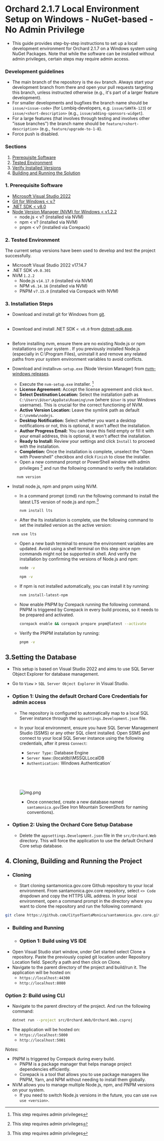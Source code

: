 # Orchard 2.1.7 Local Environment Setup on Windows - NuGet-based - No Admin Privilege

- This guide provides step-by-step instructions to set up a local development environment for Orchard 2.1.7 on a Windows system using NuGet Packages. Note that while the software can be installed without admin privileges, certain steps may require admin access.

### Development guidelines
- The main branch of the repository is the `dev` branch. Always start your development branch from there and open your pull requests targeting this branch, unless instructed otherwise (e.g., it's part of a larger feature development).
- For smaller developments and bugfixes the branch name should be `issue/<issue-code>` (for Lombiq-developers, e.g. `issue/SANTA-123`) or `issue/<short-description>` (e.g., `issue/adding-sponsors-widget`).
- For a large features (that involves through testing and involves other "issue branches") the branch name should be `feature/<short-description>` (e.g., `feature/upgrade-to-1-8`).
- Force push is disabled.

### Sections
1. [Prerequisite Software](#1-install-prerequisite-software)
2. [Tested Environment](#tested-environment)
2. [Verify Installed Versions](#2-verify-installed-versions)
3. [Building and Running the Solution](#3-building-and-running-the-solution)

### 1. Prerequisite Software
- [Microsoft Visual Studio 2022](...)
- [Git for Windows < v.?](https://gitforwindows.org/)
- [.NET SDK < v8.0](https://dotnet.microsoft.com/en-us/download)
- [Node Version Manager (NVM) for Windows < v1.2.2](https://github.com/coreybutler/nvm-windows/releases)
  - node.js < v? (installed via NVM)
  - npm < v? (installed via NVM)
  - pnpm < v? (installed via Corepack)

### 2. Tested Environment
The current setup versions have been used to develop and test the project successfully.
- Microsoft Visual Studio 2022 v17.14.7
- .NET SDK `v9.0.301`
- NVM `1.2.2`
  - Node.js `v14.17.0` (installed via NVM)
  - NPM `v6.14.16` (installed via NVM)
  - PNPM `v7.15.0` (installed via Corepack with NVM)

### 3. Installation Steps
- Download and install git for Windows from [git](https://gitforwindows.org/).
  <br><br>
- Download and install .NET SDK `< v8.0` from [dotnet-sdk.exe](https://dotnet.microsoft.com/en-us/download).
<br><br>
- Before installing nvm, ensure there are no existing Node.js or npm installations on your system . If you previously installed Node.js (especially in C:\Program Files), uninstall it and remove any related paths from your system environment variables to avoid conflicts.
- Download and install`nvm-setup.exe` (Node Version Manager) from [nvm-windows releases](https://github.com/coreybutler/nvm-windows/releases).
  - Execute the `nvm-setup.exe` installer. [^1]
  - **License Agreement:** Accept the license agreement and click `Next`.
  - **Select Destination Location:** Select the installation path as `C:\Users\$User\AppData\Roaming\nvm` (where `$User` is your Windows username). This is crucial for the correct functioning of NVM.
  - **Active Version Location:** Leave the symlink path as default `C:\nvm4w\nodejs`.
  - **Desktop Notification:** Select whether you want a desktop notifications or not, this is optional, it won't affect the installation.
  - **Author Progress Email:** You can leave this field empty or fill it with your email address, this is optional, it won't affect the installation.
  - **Ready to Install:** Review your settings and click `Install` to proceed with the installation.
  - **Completion:** Once the installation is complete, unselect the "Open with Powershell" checkbox and click `Finish` to close the installer.
  - Open a new command prompt or PowerShell window with admin privileges [^1] and run the following command to verify the installation:
   ```bash
     nvm version
   ```
  
- Install node.js, npm and pnpm using NVM.
  - In a command prompt (cmd) run the following command to install the latest LTS version of node.js and npm.[^1]
    ```bash
    nvm install lts
    ```
  -  After the lts installation is complete, use the following command to set the installed version as the active version:
    ```bash
    nvm use lts
    ```
  - Open a new bash terminal  to ensure the environment variables are updated. Avoid using a shell terminal on this step since npm commands might not be supported in shell. And verify the installation by 
  confirming the versions of Node.js and npm:
    ```bash
    node -v
    ```
    ```bash
    npm -v
    ```
  - If npm is not installed automatically, you can install it by running:
    ```bash
    nvm install-latest-npm
    ```
  - Now enable PNPM by Corepack running the following command. PNPM is triggered by Corepack in every build process, so it needs to be prepared and activated.
     ```bash
     corepack enable && corepack prepare pnpm@latest --activate
     ```
  - Verify the PNPM installation by running:
    ```bash
    pnpm -v
     ```

## 3.Setting the Database
- This setup is based on Visual Studio 2022 and aims to use SQL Server Object Explorer for database management.
- Go to `View` > `SQL Server Object Explorer` in Visual Studio.
- ### Option 1: Using the default Orchard Core Credentials for admin access
  - The repository is configured to automatically map to a local SQL Server instance through the `appsettings.Development.json` file.
  - In your local environment, ensure you have SQL Server Management Studio (SSMS) or any other SQL client installed.
    Open SSMS and connect to your local SQL Server instance using the following credentials, after it press `Connect`:
    - `Server Type:` Database Engine
    - `Server Name:`(localdb)\MSSQLLocalDB
    - `Authentication:` Windows Authentication`

    <br><br><br>

    ![img.png](img.png)
    - Once connected, create a new database named `santamonica.gov`(See Iron Mountain ScreenShots for naming conventions).

- ### Option 2: Using the Orchard Core Setup Database
  - Delete the `appsettings.Development.json` file in the `src/Orchard.Web` directory. This will force the application to use the default Orchard Core setup database.

## 4. Cloning, Building and Running the Project
- ### Cloning
  - Start cloning santamonica.gov.core Github repository to your local environment. From santamonica.gov.core repository,
    select `<> Code` dropdown and copy the HTTPS URL address. In your local environment, open a command prompt in the directory
    where you want to clone the repository and run the following command:
```bash
git clone https://github.com/CityofSantaMonica/santamonica.gov.core.git
```

- ### Building and Running
  -   ### Option 1: Build using VS IDE
- Open Visual Studio start window, under Get started select Clone a repository. Paste the previously copied git location under Repository Location field. Specify a path and then click on Clone.
- Navigate to the parent directory of the project and build/run it. The application will be hosted on:
  - `https://localhost:44300`
  - `http://localhost:8080`

### Option 2: Build using CLI
- Navigate to the parent directory of the project. And run the following command:
  ```bash
  dotnet run --project src/Orchard.Web/Orchard.Web.csproj
  ```
- The application will be hosted on:
  - `https://localhost:5000`
  - `http://localhost:5001`

*Notes*: 
- PNPM is triggered by Corepack during every build. 
  - PNPM is a package manager that helps manage project dependencies efficiently.
  - Corepack is a tool that allows you to use package managers like PNPM, Yarn, and NPM without needing to install them globally.
- NVM allows you to manage multiple Node.js, npm, and PNPM versions on your system.
  - If you need to switch Node.js versions in the future, you can use `nvm use <version>`.

[^1]: This step requires admin privileges